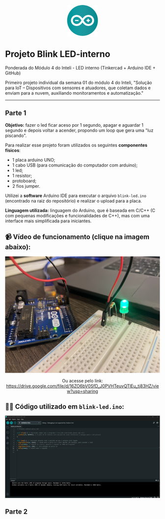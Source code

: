 <div align="center">
<img src='readme-assets\arduino-1.svg' width='100px'>
</div>

# Projeto Blink LED-interno
Ponderada do Módulo 4 do Inteli - LED interno (Tinkercad + Arduino IDE + GitHub)

Primeiro projeto individual da semana 01 do módulo 4 do Inteli, "Solução para IoT – Dispositivos com sensores e atuadores, que coletam dados e enviam para a nuvem, auxiliando monitoramentos e automatização."

---

## Parte 1


**Objetivo:** fazer o led ficar aceso por 1 segundo, apagar e aguardar 1 segundo e depois voltar a acender, propondo um loop que gera uma "luz piscando".

Para realizar esse projeto foram utilizados os seguintes **componentes físicos**: 
- 1 placa arduino UNO;
- 1 cabo USB (para comunicação do computador com arduino);
- 1 led;
- 1 resistor;
- protoboard;
- 2 fios jumper.

Utilizei a **software** Arduino IDE para executar o arquivo `blink-led.ino` (encontrado na raiz do repositório) e realizar o upload para a placa.

**Linguagem utilizada:** linguagem do Arduino, que é baseada em C/C++ (C com pequenas modificações e funcionalidades de C++), mas com uma interface mais simplificada para iniciantes.

## 📹 Vídeo de funcionamento (clique na imagem abaixo):

<div align="center">
  
[<img src='/readme-assets/blink.JPEG' width='800px'>](https://drive.google.com/file/d/16ZO6bV0SfD_J0PVHTeuvQTlEu_tj83HZ/view?usp=sharing)

Ou acesse pelo link: <https://drive.google.com/file/d/16ZO6bV0SfD_J0PVHTeuvQTlEu_tj83HZ/view?usp=sharing>

</div>

## 👩‍💻 Código utilizado em `blink-led.ino`:

<div align="center">
  
[<img src='readme-assets\code-arduino.png' width='800px'>](https://drive.google.com/file/d/16ZO6bV0SfD_J0PVHTeuvQTlEu_tj83HZ/view?usp=sharing)


</div>

## Parte 2 


